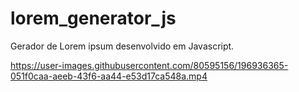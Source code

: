 # lorem_generator_js
Gerador de Lorem ipsum desenvolvido em Javascript.


https://user-images.githubusercontent.com/80595156/196936365-051f0caa-aeeb-43f6-aa44-e53d17ca548a.mp4

